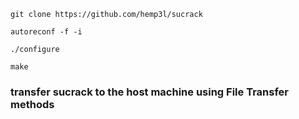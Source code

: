 ```
git clone https://github.com/hemp3l/sucrack
```
```
autoreconf -f -i
```
```
./configure
```
```
make
```
### transfer sucrack to the host machine using File Transfer methods
